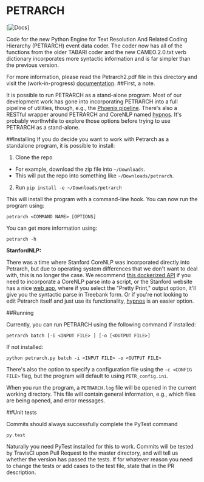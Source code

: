 PETRARCH
========

[![Docs](http://petrarch2.readthedocs.org/en/latest/?badge=latest)]

Code for the new Python Engine for Text Resolution And Related Coding Hierarchy (PETRARCH) 
event data coder. The coder now has all of the functions from the older TABARI coder 
and the new CAMEO.2.0.txt verb dictionary incorporates more syntactic information and is far
simpler than the previous version.


For more information, please read the Petrarch2.pdf file in this directory and visit the (work-in-progress)
[documentation](http://petrarch.readthedocs.org/en/latest/#).
##First, a note.

It is possible to run PETRARCH as a stand-alone program. Most of our
development work has gone into incorporating PETRARCH into a full pipeline of
utilities, though, e.g., the [Phoenix pipeline](https://github.com/openeventdata/phoenix_pipeline).
There's also a RESTful wrapper around PETRARCH and CoreNLP named
[hypnos](https://github.com/caerusassociates/hypnos). It's probably worthwhile
to explore those options before trying to use PETRARCH as a stand-alone.

##Installing
If you do decide you want to work with Petrarch as a standalone program, it is possible to install:

1) Clone the repo

  - For example, download the zip file into ``~/Downloads``.
  - This will put the repo into something like ``~/Downloads/petrarch``.

2) Run ``pip install -e ~/Downloads/petrarch``


This will install the program with a command-line hook. You can now run the program using:

``petrarch <COMMAND NAME> [OPTIONS]``

You can get more information using:

``petrarch -h``

**StanfordNLP:**

There was a time where Stanford CoreNLP was incorporated directly into Petrarch, but due
to operating system differences that we don't want to deal with, this is no longer the case.
We recommend [this dockerized API](http://github.com/chilland/ccnlp) if you need to incorporate
a CoreNLP parse into a script, or the Stanford website has a nice [web app](http://nlp.stanford.edu:8080/corenlp/),
 where if you select the "Pretty Print," output option, it'll give you the 
syntactic parse in Treebank form. Or if you're not looking to edit Petrarch itself and just
use its functionality, [hypnos](https://github.com/caerusassociates/hypnos) is an easier option.


##Running

Currently, you can run PETRARCH using the following command if installed:

``petrarch batch [-i <INPUT FILE> ] [-o [<OUTPUT FILE>]``

If not installed:

``python petrarch.py batch -i <INPUT FILE> -o <OUTPUT FILE>``

There's also the option to specify a configuration file using the ``-c <CONFIG
FILE>`` flag, but the program will default to using ``PETR_config.ini``.

When you run the program, a ``PETRARCH.log`` file will be opened in the current
working directory. This file will contain general information, e.g., which
files are being opened, and error messages.

##Unit tests

Commits should always successfully complete the PyTest command

``py.test``

Naturally you need PyTest installed for this to work. Commits will be tested
by TravisCI upon Pull Request to the master directory, and will tell us whether
the version has passed the tests. If for whatever reason you need to change the 
tests or add cases to the test file, state that in the PR description. 

